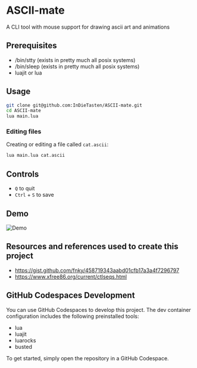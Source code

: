 # ASCII-mate
A CLI tool with mouse support for drawing ascii art and animations

## Prerequisites
- /bin/stty (exists in pretty much all posix systems)
- /bin/sleep (exists in pretty much all posix systems)
- luajit or lua

## Usage
```bash
git clone git@github.com:InDieTasten/ASCII-mate.git
cd ASCII-mate
lua main.lua
```

### Editing files

Creating or editing a file called `cat.ascii`:
```bash
lua main.lua cat.ascii
```

## Controls
- `Q` to quit
- `Ctrl` + `S` to save


## Demo
![Demo](docs/media/demo-v1.gif)

## Resources and references used to create this project
- https://gist.github.com/fnky/458719343aabd01cfb17a3a4f7296797
- https://www.xfree86.org/current/ctlseqs.html

## GitHub Codespaces Development

You can use GitHub Codespaces to develop this project. The dev container configuration includes the following preinstalled tools:

- lua
- luajit
- luarocks
- busted

To get started, simply open the repository in a GitHub Codespace.
